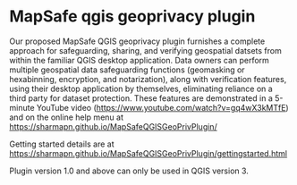 MapSafe qgis geoprivacy plugin
================




Our proposed MapSafe QGIS geoprivacy plugin furnishes a complete approach for safeguarding,
sharing, and verifying geospatial datsets from within the familiar QGIS
desktop application. Data owners can perform multiple geospatial data safeguarding
functions (geomasking or hexabinning, encryption, and notarization), along with verification
features, using their desktop application by themselves, eliminating reliance
on a third party for dataset protection. These features are demonstrated in a 5-minute
YouTube video (https://www.youtube.com/watch?v=gq4wX3kMTfE) and on the online
help menu at https://sharmapn.github.io/MapSafeQGISGeoPrivPlugin/

Getting started details are at https://sharmapn.github.io/MapSafeQGISGeoPrivPlugin/gettingstarted.html

Plugin version 1.0 and above can only be used in QGIS version 3. 
